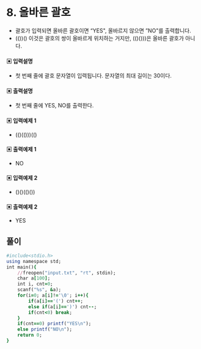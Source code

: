 # 8. 올바른 괄호
* 괄호가 입력되면 올바른 괄호이면 “YES", 올바르지 않으면 ”NO"를 출력합니다.
* (())() 이것은 괄호의 쌍이 올바르게 위치하는 거지만, (()()))은 올바른 괄호가 아니다.
#### ▣ 입력설명
* 첫 번째 줄에 괄호 문자열이 입력됩니다. 문자열의 최대 길이는 30이다.
####  ▣ 출력설명
*  첫 번째 줄에 YES, NO를 출력한다.
#### ▣ 입력예제 1
*  (()(()))(()
#### ▣ 출력예제 1
*  NO
#### ▣ 입력예제 2
*  ()()(()())
#### ▣ 출력예제 2
*  YES

## 풀이
```ruby
#include<stdio.h>
using namespace std;
int main(){
	//freopen("input.txt", "rt", stdin);
	char a[100];
	int i, cnt=0;
	scanf("%s", &a);
	for(i=0; a[i]!='\0'; i++){
		if(a[i]=='(') cnt++;
		else if(a[i]==')') cnt--;
		if(cnt<0) break;
	}
	if(cnt==0) printf("YES\n");
	else printf("NO\n");
	return 0;
}
```